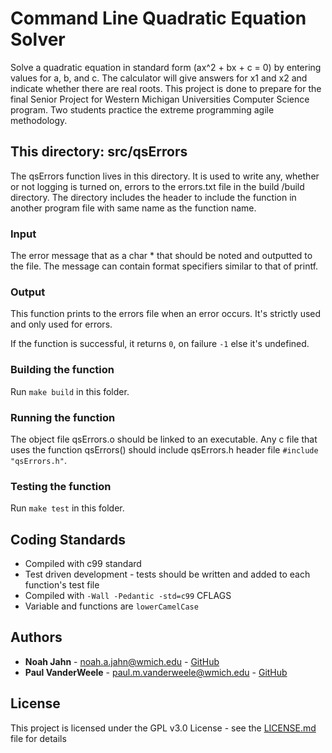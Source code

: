 # Command Line Quadratic Equation Solver

Solve a quadratic equation in standard form (ax^2 + bx + c = 0) by entering values
for a, b, and c. The calculator will give answers for x1 and x2 and indicate whether
there are real roots. This project is done to prepare for the final Senior Project
for Western Michigan Universities Computer Science program. Two students practice
the extreme programming agile methodology.

## This directory: src/qsErrors

The qsErrors function lives in this directory. It is used to write any, whether or not
logging is turned on, errors to the errors.txt file in the build /build directory.
The directory includes the header to include the function in another program file
with same name as the function name.

### Input

The error message that as a char * that should be noted and outputted to the file.
The message can contain format specifiers similar to that of printf.

### Output

This function prints to the errors file when an error occurs. It's strictly used
and only used for errors.

If the function is successful, it returns ```0```, on failure ```-1``` else it's undefined.

### Building the function

Run ```make build``` in this folder.

### Running the function

The object file qsErrors.o should be linked to an executable. Any c file that uses the
function qsErrors() should include qsErrors.h header file ```#include "qsErrors.h"```.

### Testing the function

Run ```make test``` in this folder.

## Coding Standards

* Compiled with c99 standard
* Test driven development - tests should be written and added to each function's test
file
* Compiled with ```-Wall -Pedantic -std=c99``` CFLAGS
* Variable and functions are ```lowerCamelCase```

## Authors

* **Noah Jahn** - noah.a.jahn@wmich.edu - [GitHub](https://github.com/noahjahn)
* **Paul VanderWeele** - paul.m.vanderweele@wmich.edu - [GitHub](https://github.com/faytrow)

## License

This project is licensed under the GPL v3.0 License - see the [LICENSE.md](docs/LICENSE.md) file for details
